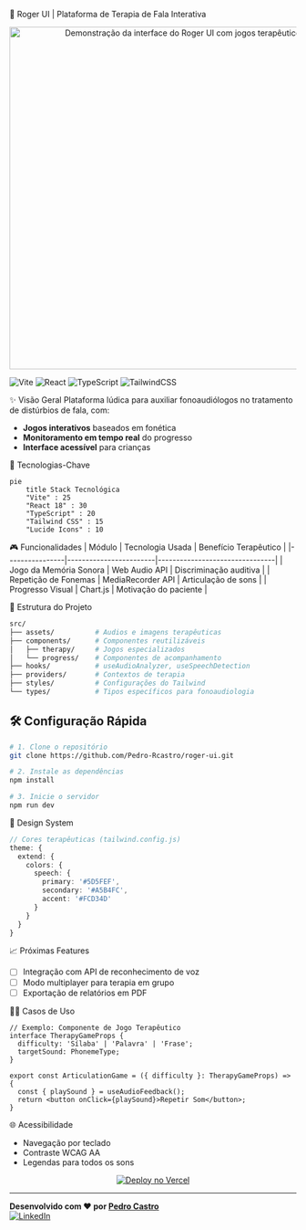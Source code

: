 
🎤 Roger UI | Plataforma de Terapia de Fala Interativa

<div align="center">
  <img src="./public/roger-demo.gif" width="600" alt="Demonstração da interface do Roger UI com jogos terapêuticos">
</div>

![Vite](https://img.shields.io/badge/vite-%23646CFF.svg?style=for-the-badge&logo=vite&logoColor=white)
![React](https://img.shields.io/badge/react-%2320232a.svg?style=for-the-badge&logo=react&logoColor=%2361DAFB)
![TypeScript](https://img.shields.io/badge/typescript-%23007ACC.svg?style=for-the-badge&logo=typescript&logoColor=white)
![TailwindCSS](https://img.shields.io/badge/tailwindcss-%2338B2AC.svg?style=for-the-badge&logo=tailwind-css&logoColor=white)

✨ Visão Geral
Plataforma lúdica para auxiliar fonoaudiólogos no tratamento de distúrbios de fala, com:
- **Jogos interativos** baseados em fonética
- **Monitoramento em tempo real** do progresso
- **Interface acessível** para crianças

🚀 Tecnologias-Chave
```mermaid
pie
    title Stack Tecnológica
    "Vite" : 25
    "React 18" : 30
    "TypeScript" : 20
    "Tailwind CSS" : 15
    "Lucide Icons" : 10
```

🎮 Funcionalidades
| Módulo         | Tecnologia Usada       | Benefício Terapêutico          |
|----------------|------------------------|--------------------------------|
| Jogo da Memória Sonora | Web Audio API | Discriminação auditiva         |
| Repetição de Fonemas   | MediaRecorder API | Articulação de sons            |
| Progresso Visual       | Chart.js         | Motivação do paciente          |

 📁 Estrutura do Projeto
```bash
src/
├── assets/          # Audios e imagens terapêuticas
├── components/      # Componentes reutilizáveis
│   ├── therapy/     # Jogos especializados
│   └── progress/    # Componentes de acompanhamento
├── hooks/           # useAudioAnalyzer, useSpeechDetection
├── providers/       # Contextos de terapia
├── styles/          # Configurações do Tailwind
└── types/           # Tipos específicos para fonoaudiologia
```

## 🛠️ Configuração Rápida
```bash
# 1. Clone o repositório
git clone https://github.com/Pedro-Rcastro/roger-ui.git

# 2. Instale as dependências
npm install

# 3. Inicie o servidor
npm run dev
```

🎨 Design System
```ts
// Cores terapêuticas (tailwind.config.js)
theme: {
  extend: {
    colors: {
      speech: {
        primary: '#5D5FEF',
        secondary: '#A5B4FC',
        accent: '#FCD34D'
      }
    }
  }
}
```

📈 Próximas Features
- [ ] Integração com API de reconhecimento de voz
- [ ] Modo multiplayer para terapia em grupo
- [ ] Exportação de relatórios em PDF

👨‍⚕️ Casos de Uso
```tsx
// Exemplo: Componente de Jogo Terapêutico
interface TherapyGameProps {
  difficulty: 'Sílaba' | 'Palavra' | 'Frase';
  targetSound: PhonemeType;
}

export const ArticulationGame = ({ difficulty }: TherapyGameProps) => {
  const { playSound } = useAudioFeedback();
  return <button onClick={playSound}>Repetir Som</button>;
}
```

🌐 Acessibilidade
- Navegação por teclado
- Contraste WCAG AA
- Legendas para todos os sons

<div align="center">
  <a href="https://roger-ui.vercel.app" target="_blank">
    <img src="https://img.shields.io/badge/VERCEL-DEPLOY-black?style=for-the-badge&logo=vercel" alt="Deploy no Vercel">
  </a>
</div>

----

**Desenvolvido com ❤️ por [Pedro Castro](https://github.com/Pedro-Rcastro)**  
[![LinkedIn](https://img.shields.io/badge/CONECTE_SE_NO_LINKEDIN-0077B5?style=flat-square&logo=linkedin)](https://www.linkedin.com/in/pedro-castro-)



